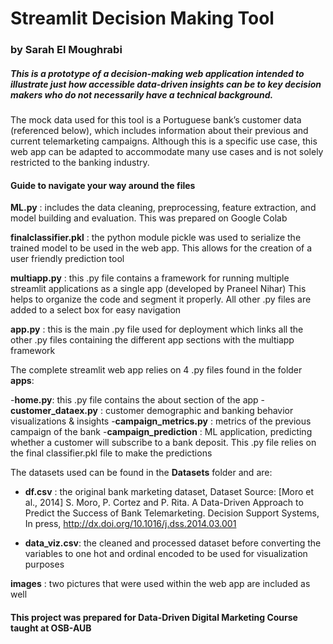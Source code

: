# Streamlit Decision Making Tool 
### by Sarah El Moughrabi

##### This is a prototype of a decision-making web application intended to illustrate just how accessible data-driven insights can be to key decision makers who do not necessarily have a technical background. 

The mock data used for this tool is a Portuguese bank’s customer data (referenced below), which includes information about their previous and current telemarketing campaigns. Although this is a specific use case, this web app can be adapted to accommodate many use cases and is not solely restricted to the banking industry.

#### Guide to navigate your way around the files

**ML.py** : includes the data cleaning, preprocessing, feature extraction, and model building and evaluation. This was prepared on Google Colab

**finalclassifier.pkl** : the python module pickle was used to serialize the trained model to be used in the web app. This allows for the creation of a user friendly prediction tool

**multiapp.py** : this .py file contains a framework for running multiple streamlit applications as a single app (developed by Praneel Nihar) This helps to organize the code and segment it properly. All other .py files are added to a select box for easy navigation

**app.py** : this is the main .py file used for deployment which links all the other .py files containing the different app sections with the multiapp framework

The complete streamlit web app relies on 4 .py files found in the folder **apps**: 

-**home.py**: this .py file contains the about section of the app
-**customer_dataex.py** : customer demographic and banking behavior visualizations & insights
-**campaign_metrics.py** : metrics of the previous campaign of the bank
-**campaign_prediction** : ML application, predicting whether a customer will subscribe to a bank deposit. This .py file relies on the final classifier.pkl file to make the predictions 


The datasets used can be found in the **Datasets** folder and are: 

- **df.csv** : the original bank marketing dataset, Dataset Source: [Moro et al., 2014] S. Moro, P. Cortez and P. Rita. A Data-Driven Approach to Predict the Success of Bank Telemarketing. Decision Support Systems, In press, http://dx.doi.org/10.1016/j.dss.2014.03.001

- **data_viz.csv**: the cleaned and processed dataset before converting the variables to one hot and ordinal encoded to be used for visualization purposes

**images** : two pictures that were used within the web app are included as well

#### This project was prepared for Data-Driven Digital Marketing Course taught at OSB-AUB
